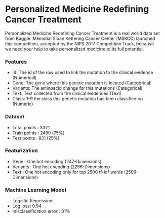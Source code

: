 <h1> Personalized Medicine Redefining Cancer Treatment </h1>
<p>Personalized Medicine Redefining Cancer Treatment is a real world data set from Kaggle. Memorial Sloan Kettering Cancer Center (MSKCC) launched this competition, accepted by the NIPS 2017 Competition Track,  because we need your help to take personalized medicine to its full potential.</p>

<h3>Features</h3>
<ul>
<li>Id: The id of the row used to link the mutation to the clinical evidence (Numerical)</li>
<li>Gene:  The gene where this genetic mutation is located (Categorical)</li>
<li>Variants: The aminoacid change for this mutations (Categorical)</li>
<li>Text: Text collected from the clinical evidences (Text)</li>
<li>Class: 1-9 the class this genetic mutation has been classified on (Numeric)</li>
</ul>

<h3>Dataset</h3>
<ul>
<li>Total points : 3321 </li>
<li>Train points : 2490 (75%) </li>
<li>Test points : 831 (25%)</li>
</ul>

<h3>Featurization</h3>
<ul>
<li>Gene : One hot encoding (247-Dimensions) </li>
<li>Variants : One hot encoding (2266-Dimensions) </li>
<li>Text : One hot encoding only for top 2500 tf-idf words (2500-Dimensions) </li>
</ul>

<h3> Machine Learning Model </h3>

<ul> Logistic Regression
<li> Log loss: 0.94 </li>
<li> misclassification error : 31% </li></ul>
